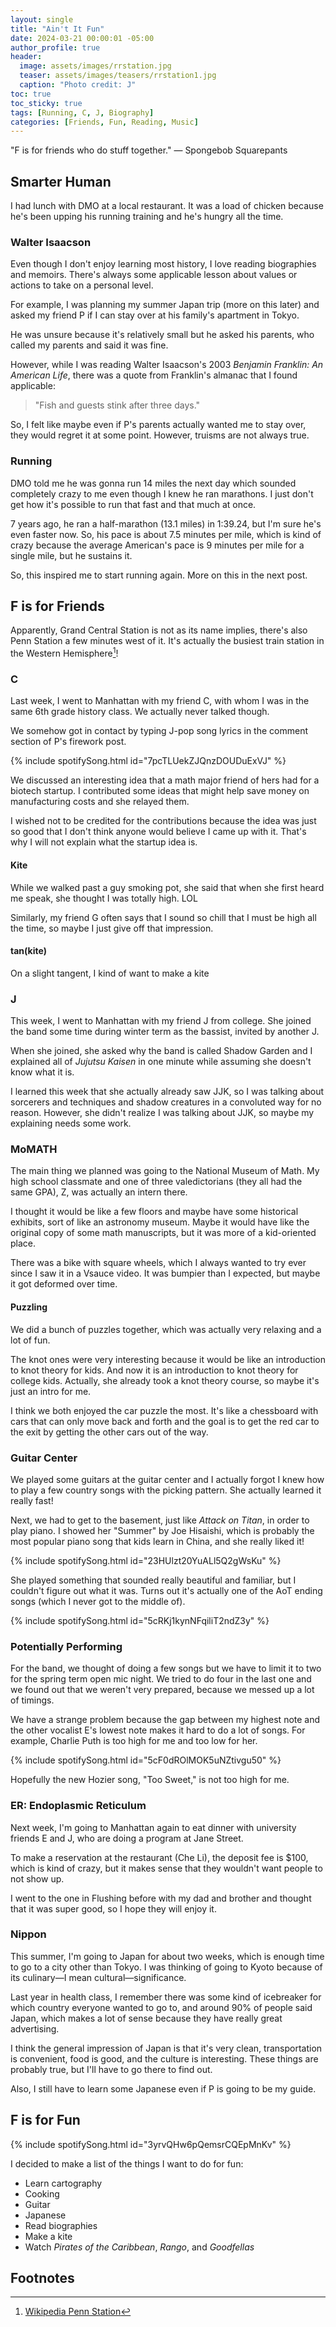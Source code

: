 ```yaml
---
layout: single
title: "Ain't It Fun"
date: 2024-03-21 00:00:01 -05:00
author_profile: true
header: 
  image: assets/images/rrstation.jpg
  teaser: assets/images/teasers/rrstation1.jpg
  caption: "Photo credit: J" 
toc: true
toc_sticky: true
tags: [Running, C, J, Biography]
categories: [Friends, Fun, Reading, Music]
---
```


"F is for friends who do stuff together." — Spongebob Squarepants

## Smarter Human
I had lunch with DMO at a local restaurant. It was a load of chicken because he's been upping his running training and he's hungry all the time. 

### Walter Isaacson
Even though I don't enjoy learning most history, I love reading biographies and memoirs. There's always some applicable lesson about values or actions to take on a personal level. 

For example, I was planning my summer Japan trip (more on this later) and asked my friend P if I can stay over at his family's apartment in Tokyo.

He was unsure because it's relatively small but he asked his parents, who called my parents and said it was fine.

However, while I was reading Walter Isaacson's 2003 *Benjamin Franklin: An American Life*, there was a quote from Franklin's almanac that I found applicable:

> "Fish and guests stink after three days."

So, I felt like maybe even if P's parents actually wanted me to stay over, they would regret it at some point. However, truisms are not always true. 

### Running
DMO told me he was gonna run 14 miles the next day which sounded completely crazy to me even though I knew he ran marathons. I just don't get how it's possible to run that fast and that much at once.

7 years ago, he ran a half-marathon (13.1 miles) in 1:39.24, but I'm sure he's even faster now. So, his pace is about 7.5 minutes per mile, which is kind of crazy because the average American's pace is 9 minutes per mile for a single mile, but he sustains it. 

So, this inspired me to start running again. More on this in the next post. 

## F is for Friends
Apparently, Grand Central Station is not as its name implies, there's also Penn Station a few minutes west of it. It's actually the busiest train station in the Western Hemisphere[^1]!

### C
Last week, I went to Manhattan with my friend C, with whom I was in the same 6th grade history class. We actually never talked though.

We somehow got in contact by typing J-pop song lyrics in the comment section of P's firework post. 

{% include spotifySong.html id="7pcTLUekZJQnzDOUDuExVJ" %}

We discussed an interesting idea that a math major friend of hers had for a biotech startup. I contributed some ideas that might help save money on manufacturing costs and she relayed them. 

I wished not to be credited for the contributions because the idea was just so good that I don't think anyone would believe I came up with it. That's why I will not explain what the startup idea is. 

#### Kite
While we walked past a guy smoking pot, she said that when she first heard me speak, she thought I was totally high. LOL

Similarly, my friend G often says that I sound so chill that I must be high all the time, so maybe I just give off that impression. 

#### tan(kite)
On a slight tangent, I kind of want to make a kite 

### J
This week, I went to Manhattan with my friend J from college. She joined the band some time during winter term as the bassist, invited by another J.

When she joined, she asked why the band is called Shadow Garden and I explained all of *Jujutsu Kaisen* in one minute while assuming she doesn't know what it is.

I learned this week that she actually already saw JJK, so I was talking about sorcerers and techniques and shadow creatures in a convoluted way for no reason. However, she didn't realize I was talking about JJK, so maybe my explaining needs some work. 

### MoMATH
The main thing we planned was going to the National Museum of Math. My high school classmate and one of three valedictorians (they all had the same GPA), Z, was actually an intern there. 

I thought it would be like a few floors and maybe have some historical exhibits, sort of like an astronomy museum. Maybe it would have like the original copy of some math manuscripts, but it was more of a kid-oriented place. 

There was a bike with square wheels, which I always wanted to try ever since I saw it in a Vsauce video. It was bumpier than I expected, but maybe it got deformed over time.

#### Puzzling
We did a bunch of puzzles together, which was actually very relaxing and a lot of fun. 

The knot ones were very interesting because it would be like an introduction to knot theory for kids. And now it is an introduction to knot theory for college kids. Actually, she already took a knot theory course, so maybe it's just an intro for me. 

I think we both enjoyed the car puzzle the most. It's like a chessboard with cars that can only move back and forth and the goal is to get the red car to the exit by getting the other cars out of the way. 

### Guitar Center
We played some guitars at the guitar center and I actually forgot I knew how to play a few country songs with the picking pattern. She actually learned it really fast!

Next, we had to get to the basement, just like *Attack on Titan*, in order to play piano. I showed her "Summer" by Joe Hisaishi, which is probably the most popular piano song that kids learn in China, and she really liked it! 

{% include spotifySong.html id="23HUlzt20YuALl5Q2gWsKu" %}

She played something that sounded really beautiful and familiar, but I couldn't figure out what it was. Turns out it's actually one of the AoT ending songs (which I never got to the middle of).

{% include spotifySong.html id="5cRKj1kynNFqiliT2ndZ3y" %}

### Potentially Performing
For the band, we thought of doing a few songs but we have to limit it to two for the spring term open mic night. We tried to do four in the last one and we found out that we weren't very prepared, because we messed up a lot of timings.

We have a strange problem because the gap between my highest note and the other vocalist E's lowest note makes it hard to do a lot of songs. For example, Charlie Puth is too high for me and too low for her.

{% include spotifySong.html id="5cF0dROlMOK5uNZtivgu50" %}

Hopefully the new Hozier song, "Too Sweet," is not too high for me. 

### ER: Endoplasmic Reticulum
Next week, I'm going to Manhattan again to eat dinner with university friends E and J, who are doing a program at Jane Street.

To make a reservation at the restaurant (Che Li), the deposit fee is $100, which is kind of crazy, but it makes sense that they wouldn't want people to not show up. 

I went to the one in Flushing before with my dad and brother and thought that it was super good, so I hope they will enjoy it. 

### Nippon
This summer, I'm going to Japan for about two weeks, which is enough time to go to a city other than Tokyo. I was thinking of going to Kyoto because of its culinary—I mean cultural—significance.

Last year in health class, I remember there was some kind of icebreaker for which country everyone wanted to go to, and around 90% of people said Japan, which makes a lot of sense because they have really great advertising.

I think the general impression of Japan is that it's very clean, transportation is convenient, food is good, and the culture is interesting. These things are probably true, but I'll have to go there to find out.

Also, I still have to learn some Japanese even if P is going to be my guide.

## F is for Fun
{% include spotifySong.html id="3yrvQHw6pQemsrCQEpMnKv" %}

I decided to make a list of the things I want to do for fun:
- Learn cartography
- Cooking
- Guitar
- Japanese
- Read biographies
- Make a kite
- Watch *Pirates of the Caribbean*, *Rango*, and *Goodfellas*

## Footnotes
[^1]: [Wikipedia Penn Station](https://en.wikipedia.org/wiki/New_York_Penn_Station)